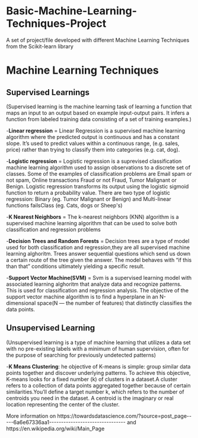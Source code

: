 # Basic-Machine-Learning-Techniques-Project
A set of project/file developed with different Machine Learning Techniques from the Scikit-learn library

<h1><b>Machine Learning Techniques</b></h1>

<h2><b>Supervised Learnings</b></h2>(Supervised learning is the machine learning task of learning a function that maps an input to an output based on example input-output pairs. It infers a function from labeled training data consisting of a set of training examples.)

<p></p>
-<b>Linear regression</b> = Linear Regression is a supervised machine learning algorithm where the predicted output is continuous and has a constant slope. It’s used to predict values within a continuous range, (e.g. sales, price) rather than trying to classify them into categories (e.g. cat, dog).
<p></p>
-<b>Logistic regression</b> = Logistic regression is a suprevised classification machine learning  algorithm used to assign observations to a discrete set of classes. Some of the examples of classification problems are Email spam or not spam, Online transactions Fraud or not Fraud, Tumor Malignant or Benign. Logistic regression transforms its output using the logistic sigmoid function to return a probability value. There are two type of logistic regression: Binary (eg. Tumor Malignant or Benign) and Multi-linear functions failsClass (eg. Cats, dogs or Sheep's)
<p></p>
-<b>K Nearest Neighbors</b> = The k-nearest neighbors (KNN) algorithm is a supervised machine learning algorithm that can be used to solve both classification and regression problems
<p></p>
-<b>Decision Trees and Random Forests</b> = Decision trees are a type of model used for both classification and regression,they are all supervised machine learning alghoritm. Trees answer sequential questions which send us down a certain route of the tree given the answer. The model behaves with “if this than that” conditions ultimately yielding a specific result.
<p></p>
-<b>Support Vector Machine(SVM)</b> = Svm is a supervised learning model with associated learning alghoritm that analyze data and recognize patterns. This is used for classification and regression analysis. The objective of the support vector machine algorithm is to find a hyperplane in an N-dimensional space(N — the number of features) that distinctly classifies the data points.
<p></p>
<h2><b>Unsupervised Learning</b></h2>(Unsupervised learning is a type of machine learning that utilizes a data set with no pre-existing labels with a minimum of human supervision, often for the purpose of searching for previously undetected patterns)

<p></p>

-<b>K Means Clustering</b>: he objective of K-means is simple: group similar data points together and discover underlying patterns. To achieve this objective, K-means looks for a fixed number (k) of clusters in a dataset.A cluster refers to a collection of data points aggregated together because of certain similarities.You’ll define a target number k, which refers to the number of centroids you need in the dataset. A centroid is the imaginary or real location representing the center of the cluster.
<p></p>
More information on https://towardsdatascience.com/?source=post_page-----6a6e67336aa1--------------------------------  and https://en.wikipedia.org/wiki/Main_Page
